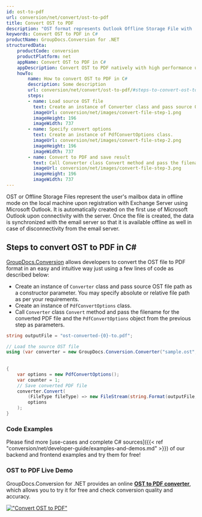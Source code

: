 ```yaml
---
id: ost-to-pdf
url: conversion/net/convert/ost-to-pdf
title: Convert OST to PDF
description: "OST format represents Outlook Offline Storage File with .ost extension. Learn how to convert OST to PDF file programmatically in C# language using GroupDocs.Conversion for .NET library."
keywords: Convert OST to PDF in C#
productName: GroupDocs.Conversion for .NET
structuredData:
    productCode: conversion
    productPlatform: net
    appName: Convert OST to PDF in C#
    appDescription: Convert OST to PDF natively with high performance using C# language and server side GroupDocs.Conversion for .NET APIs, without the use of any software like Microsoft or Open Office.
    howTo:
        name: How to convert OST to PDF in C# 
        description: Some description
        url: conversion/net/convert/ost-to-pdf/#steps-to-convert-ost-to-pdf-in-c
        steps:
        - name: Load source OST file 
          text: Create an instance of Converter class and pass source OST file path as a constructor parameter. You may specify absolute or relative file path as per your requirements. 
          imageUrl: conversion/net/images/convert-file-step-1.png
          imageHeight: 196
          imageWidth: 737
        - name: Specify convert options 
          text: Create an instance of PdfConvertOptions class.
          imageUrl: conversion/net/images/convert-file-step-2.png
          imageHeight: 196
          imageWidth: 737
        - name: Convert to PDF and save result 
          text: Call Converter class Convert method and pass the filename for the converted HTML file and the PdfConvertOptions object from the previous step as parameters.
          imageUrl: conversion/net/images/convert-file-step-3.png
          imageHeight: 196
          imageWidth: 737
---
```


OST or Offline Storage Files represent the user's mailbox data in offline mode on the local machine upon registration with Exchange Server using Microsoft Outlook. It is automatically created on the first use of Microsoft Outlook upon connectivity with the server. Once the file is created, the data is synchronized with the email server so that it is available offline as well in case of disconnectivity from the email server.

## Steps to convert OST to PDF in C#

[GroupDocs.Conversion](https://products.groupdocs.com/conversion/net) allows developers to convert the OST file to PDF format in an easy and intuitive way just using a few lines of code as described below:

* Create an instance of `Converter` class and pass source OST file path as a constructor parameter. You may specify absolute or relative file path as per your requirements. 
* Create an instance of `PdfConvertOptions` class.
* Call `Converter` class `Convert` method and pass the filename for the converted PDF file and the `PdfConvertOptions` object from the previous step as parameters.

```csharp
string outputFile = "ost-converted-{0}-to.pdf";

// Load the source OST file
using (var converter = new GroupDocs.Conversion.Converter("sample.ost", fileType => fileType == PersonalStorageFileType.Ost
                                                                                                    ? new PersonalStorageLoadOptions()
                                                                                                    : null))
{
    var options = new PdfConvertOptions();
	var counter = 1;
    // Save converted PDF file
    converter.Convert(
		(FileType fileType) => new FileStream(string.Format(outputFile, counter++), FileMode.Create),
        options
    );            
}
```

### Code Examples

Please find more [use-cases and complete C# sources]({{< ref "conversion/net/developer-guide/examples-and-demos.md" >}}) of our backend and frontend examples and try them for free!

### OST to PDF Live Demo

GroupDocs.Conversion for .NET provides an online [**OST to PDF converter**](https://products.groupdocs.app/conversion/ost-to-pdf), which allows you to try it for free and check conversion quality and accuracy.

[!["Convert OST to PDF"](conversion/net/images/convert-to-pdf/convert-ost-to-pdf.png)](https://products.groupdocs.app/conversion/ost-to-pdf)